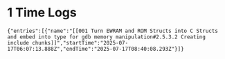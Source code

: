 # 1 Time Logs

```simple-time-tracker
{"entries":[{"name":"[[001 Turn EWRAM and ROM Structs into C Structs and embed into type for gdb memory manipulation#2.5.3.2 Creating include chunks]]","startTime":"2025-07-17T06:07:13.888Z","endTime":"2025-07-17T08:40:08.293Z"}]}
```

